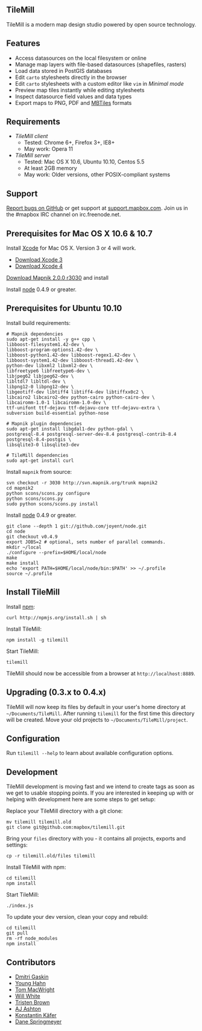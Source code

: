 TileMill
--------
TileMill is a modern map design studio powered by open source technology.


Features
--------
- Access datasources on the local filesystem or online
- Manage map layers with file-based datasources (shapefiles, rasters)
- Load data stored in PostGIS databases
- Edit `carto` stylesheets directly in the browser
- Edit `carto` stylesheets with a custom editor like `vim` in *Minimal mode*
- Preview map tiles instantly while editing stylesheets
- Inspect datasource field values and data types
- Export maps to PNG, PDF and [MBTiles](http://www.mbtiles.org) formats


Requirements
------------
- *TileMill client*
  - Tested: Chrome 6+, Firefox 3+, IE8+
  - May work: Opera 11
- *TileMill server*
  - Tested: Mac OS X 10.6, Ubuntu 10.10, Centos 5.5
  - At least 2GB memory
  - May work: Older versions, other POSIX-compliant systems


Support
-------

[Report bugs on GitHub][issues] or get support at [support.mapbox.com][support]. Join us
in the #mapbox IRC channel on irc.freenode.net.


Prerequisites for Mac OS X 10.6 & 10.7
--------------------------------------
Install [Xcode][xcode] for Mac OS X. Version 3 or 4 will work.

- [Download Xcode 3](https://connect.apple.com/cgi-bin/WebObjects/MemberSite.woa/wa/getSoftware?bundleID=20792)
- [Download Xcode 4](http://itunes.apple.com/us/app/xcode/id448457090?mt=12)


[Download Mapnik 2.0.0 r3030](http://dbsgeo.com/downloads/mapnik/snow/intel/2.0.0-r3030.dmg) and install

Install [node][node] 0.4.9 or greater.


Prerequisites for Ubuntu 10.10
------------------------------

Install build requirements:

    # Mapnik dependencies
    sudo apt-get install -y g++ cpp \
    libboost-filesystem1.42-dev \
    libboost-program-options1.42-dev \
    libboost-python1.42-dev libboost-regex1.42-dev \
    libboost-system1.42-dev libboost-thread1.42-dev \
    python-dev libxml2 libxml2-dev \
    libfreetype6 libfreetype6-dev \
    libjpeg62 libjpeg62-dev \
    libltdl7 libltdl-dev \
    libpng12-0 libpng12-dev \
    libgeotiff-dev libtiff4 libtiff4-dev libtiffxx0c2 \
    libcairo2 libcairo2-dev python-cairo python-cairo-dev \
    libcairomm-1.0-1 libcairomm-1.0-dev \
    ttf-unifont ttf-dejavu ttf-dejavu-core ttf-dejavu-extra \
    subversion build-essential python-nose

    # Mapnik plugin dependencies
    sudo apt-get install libgdal1-dev python-gdal \
    postgresql-8.4 postgresql-server-dev-8.4 postgresql-contrib-8.4 postgresql-8.4-postgis \
    libsqlite3-0 libsqlite3-dev

    # TileMill dependencies
    sudo apt-get install curl

Install `mapnik` from source:

    svn checkout -r 3030 http://svn.mapnik.org/trunk mapnik2
    cd mapnik2
    python scons/scons.py configure
    python scons/scons.py
    sudo python scons/scons.py install

Install [node][node] 0.4.9 or greater.

    git clone --depth 1 git://github.com/joyent/node.git
    cd node
    git checkout v0.4.9
    export JOBS=2 # optional, sets number of parallel commands.
    mkdir ~/local
    ./configure --prefix=$HOME/local/node
    make
    make install
    echo 'export PATH=$HOME/local/node/bin:$PATH' >> ~/.profile
    source ~/.profile


Install TileMill
----------------
Install [npm][npm]:

    curl http://npmjs.org/install.sh | sh

Install TileMill:

    npm install -g tilemill

Start TileMill:

    tilemill

TileMill should now be accessible from a browser at `http://localhost:8889`.


Upgrading (0.3.x to 0.4.x)
--------------------------
TileMill will now keep its files by default in your user's home directory
at `~/Documents/TileMill`. After running `tilemill` for the first time this
directory will be created. Move your old projects to
`~/Documents/TileMill/project`.


Configuration
-------------
Run `tilemill --help` to learn about available configuration options.


Development
-----------
TileMill development is moving fast and we intend to create tags as soon as we
get to usable stopping points. If you are interested in keeping up with or
helping with development here are some steps to get setup:

Replace your TileMill directory with a git clone:

    mv tilemill tilemill.old
    git clone git@github.com:mapbox/tilemill.git

Bring your `files` directory with you - it contains all projects, exports and
settings:

    cp -r tilemill.old/files tilemill

Install TileMill with npm:

    cd tilemill
    npm install

Start TileMill:

    ./index.js

To update your dev version, clean your copy and rebuild:

    cd tilemill
    git pull
    rm -rf node_modules
    npm install


Contributors
------------
- [Dmitri Gaskin](http://github.com/dmitrig01)
- [Young Hahn](http://github.com/yhahn)
- [Tom MacWright](http://github.com/tmcw)
- [Will White](http://github.com/willwhite)
- [Tristen Brown](http://github.com/tristen)
- [AJ Ashton](http://github.com/ajashton)
- [Konstantin Käfer](http://github.com/kkaefer)
- [Dane Springmeyer](http://github.com/springmeyer)


[xcode]:http://developer.apple.com/technologies/tools/xcode.html
[issues]:https://github.com/mapbox/tilemill/issues
[support]:http://support.mapbox.com/kb/tilemill/where-can-i-get-help-with-tilemill
[node]:https://github.com/joyent/node/wiki/Installation
[npm]:http://npmjs.org/
